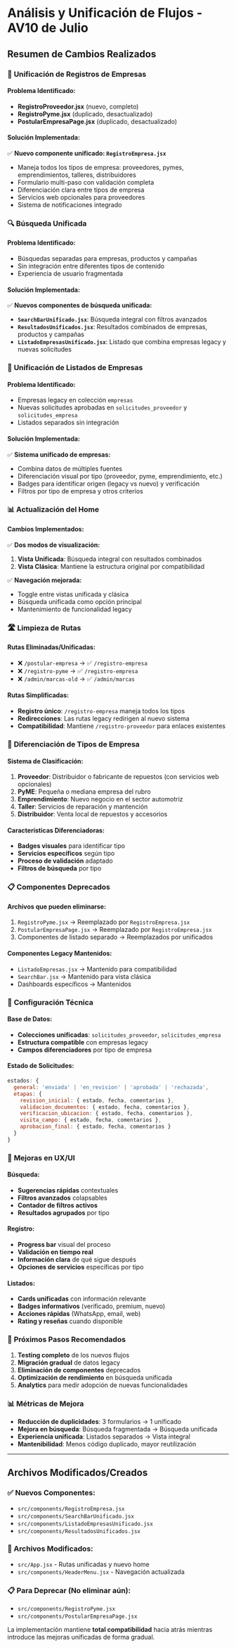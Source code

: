 # Análisis y Unificación de Flujos - AV10 de Julio

## Resumen de Cambios Realizados

### 🔄 **Unificación de Registros de Empresas**

#### Problema Identificado:
- **RegistroProveedor.jsx** (nuevo, completo)
- **RegistroPyme.jsx** (duplicado, desactualizado)
- **PostularEmpresaPage.jsx** (duplicado, desactualizado)

#### Solución Implementada:
✅ **Nuevo componente unificado: `RegistroEmpresa.jsx`**
- Maneja todos los tipos de empresa: proveedores, pymes, emprendimientos, talleres, distribuidores
- Formulario multi-paso con validación completa
- Diferenciación clara entre tipos de empresa
- Servicios web opcionales para proveedores
- Sistema de notificaciones integrado

### 🔍 **Búsqueda Unificada**

#### Problema Identificado:
- Búsquedas separadas para empresas, productos y campañas
- Sin integración entre diferentes tipos de contenido
- Experiencia de usuario fragmentada

#### Solución Implementada:
✅ **Nuevos componentes de búsqueda unificada:**
- **`SearchBarUnificado.jsx`**: Búsqueda integral con filtros avanzados
- **`ResultadosUnificados.jsx`**: Resultados combinados de empresas, productos y campañas
- **`ListadoEmpresasUnificado.jsx`**: Listado que combina empresas legacy y nuevas solicitudes

### 🏪 **Unificación de Listados de Empresas**

#### Problema Identificado:
- Empresas legacy en colección `empresas`
- Nuevas solicitudes aprobadas en `solicitudes_proveedor` y `solicitudes_empresa`
- Listados separados sin integración

#### Solución Implementada:
✅ **Sistema unificado de empresas:**
- Combina datos de múltiples fuentes
- Diferenciación visual por tipo (proveedor, pyme, emprendimiento, etc.)
- Badges para identificar origen (legacy vs nuevo) y verificación
- Filtros por tipo de empresa y otros criterios

### 📊 **Actualización del Home**

#### Cambios Implementados:
✅ **Dos modos de visualización:**
1. **Vista Unificada**: Búsqueda integral con resultados combinados
2. **Vista Clásica**: Mantiene la estructura original por compatibilidad

✅ **Navegación mejorada:**
- Toggle entre vistas unificada y clásica
- Búsqueda unificada como opción principal
- Mantenimiento de funcionalidad legacy

### 🛣️ **Limpieza de Rutas**

#### Rutas Eliminadas/Unificadas:
- ❌ `/postular-empresa` → ✅ `/registro-empresa`
- ❌ `/registro-pyme` → ✅ `/registro-empresa`
- ❌ `/admin/marcas-old` → ✅ `/admin/marcas`

#### Rutas Simplificadas:
- **Registro único**: `/registro-empresa` maneja todos los tipos
- **Redirecciones**: Las rutas legacy redirigen al nuevo sistema
- **Compatibilidad**: Mantiene `/registro-proveedor` para enlaces existentes

### 🎯 **Diferenciación de Tipos de Empresa**

#### Sistema de Clasificación:
1. **Proveedor**: Distribuidor o fabricante de repuestos (con servicios web opcionales)
2. **PyME**: Pequeña o mediana empresa del rubro
3. **Emprendimiento**: Nuevo negocio en el sector automotriz
4. **Taller**: Servicios de reparación y mantención
5. **Distribuidor**: Venta local de repuestos y accesorios

#### Características Diferenciadoras:
- **Badges visuales** para identificar tipo
- **Servicios específicos** según tipo
- **Proceso de validación** adaptado
- **Filtros de búsqueda** por tipo

### 📋 **Componentes Deprecados**

#### Archivos que pueden eliminarse:
1. `RegistroPyme.jsx` → Reemplazado por `RegistroEmpresa.jsx`
2. `PostularEmpresaPage.jsx` → Reemplazado por `RegistroEmpresa.jsx`
3. Componentes de listado separado → Reemplazados por unificados

#### Componentes Legacy Mantenidos:
- `ListadoEmpresas.jsx` → Mantenido para compatibilidad
- `SearchBar.jsx` → Mantenido para vista clásica
- Dashboards específicos → Mantenidos

### 🔧 **Configuración Técnica**

#### Base de Datos:
- **Colecciones unificadas**: `solicitudes_proveedor`, `solicitudes_empresa`
- **Estructura compatible** con empresas legacy
- **Campos diferenciadores** por tipo de empresa

#### Estado de Solicitudes:
```javascript
estados: {
  general: 'enviada' | 'en_revision' | 'aprobada' | 'rechazada',
  etapas: {
    revision_inicial: { estado, fecha, comentarios },
    validacion_documentos: { estado, fecha, comentarios },
    verificacion_ubicacion: { estado, fecha, comentarios },
    visita_campo: { estado, fecha, comentarios },
    aprobacion_final: { estado, fecha, comentarios }
  }
}
```

### 📱 **Mejoras en UX/UI**

#### Búsqueda:
- **Sugerencias rápidas** contextuales
- **Filtros avanzados** colapsables
- **Contador de filtros activos**
- **Resultados agrupados** por tipo

#### Registro:
- **Progress bar** visual del proceso
- **Validación en tiempo real**
- **Información clara** de qué sigue después
- **Opciones de servicios** específicas por tipo

#### Listados:
- **Cards unificadas** con información relevante
- **Badges informativos** (verificado, premium, nuevo)
- **Acciones rápidas** (WhatsApp, email, web)
- **Rating y reseñas** cuando disponible

### 🚀 **Próximos Pasos Recomendados**

1. **Testing completo** de los nuevos flujos
2. **Migración gradual** de datos legacy
3. **Eliminación de componentes** deprecados
4. **Optimización de rendimiento** en búsqueda unificada
5. **Analytics** para medir adopción de nuevas funcionalidades

### 📊 **Métricas de Mejora**

- **Reducción de duplicidades**: 3 formularios → 1 unificado
- **Mejora en búsqueda**: Búsqueda fragmentada → Búsqueda unificada
- **Experiencia unificada**: Listados separados → Vista integral
- **Mantenibilidad**: Menos código duplicado, mayor reutilización

---

## Archivos Modificados/Creados

### ✅ Nuevos Componentes:
- `src/components/RegistroEmpresa.jsx`
- `src/components/SearchBarUnificado.jsx`
- `src/components/ListadoEmpresasUnificado.jsx`
- `src/components/ResultadosUnificados.jsx`

### 🔄 Archivos Modificados:
- `src/App.jsx` - Rutas unificadas y nuevo home
- `src/components/HeaderMenu.jsx` - Navegación actualizada

### 📋 Para Deprecar (No eliminar aún):
- `src/components/RegistroPyme.jsx`
- `src/components/PostularEmpresaPage.jsx`

La implementación mantiene **total compatibilidad** hacia atrás mientras introduce las mejoras unificadas de forma gradual.

